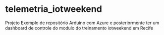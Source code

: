 # telemetria_iotweekend
Projeto Exemplo de repositório Arduíno com Azure e posteriormente ter um dashboard de controle do modulo do treinamento iotweekend em Recife
